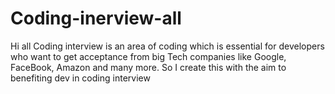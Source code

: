 # Coding-inerview-all
Hi all
Coding interview is an area of coding which is essential for developers who want to get acceptance from big Tech companies like 
Google, FaceBook, Amazon and many more. So I create this with the aim to benefiting dev in coding interview 
